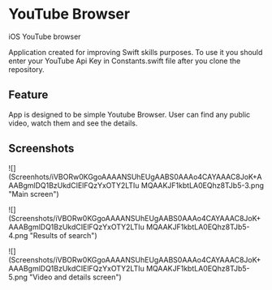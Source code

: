 # YouTube Browser
iOS YouTube browser

Application created for improving Swift skills purposes.
To use it you should enter your YouTube Api Key in Constants.swift file after you clone the repository.


## Feature
App is designed to be simple Youtube Browser. User can find any public video, watch them and see the details.

## Screenshots

![](Screenhots/iVBORw0KGgoAAAANSUhEUgAABS0AAAo4CAYAAAC8JoK+AAABgmlDQ1BzUkdCIElFQzYxOTY2LTIu MQAAKJF1kbtLA0EQhz8TJb5-3.png "Main screen")

![](Screenshots/iVBORw0KGgoAAAANSUhEUgAABS0AAAo4CAYAAAC8JoK+AAABgmlDQ1BzUkdCIElFQzYxOTY2LTIu MQAAKJF1kbtLA0EQhz8TJb5-4.png "Results of search")

![](Screenshots/iVBORw0KGgoAAAANSUhEUgAABS0AAAo4CAYAAAC8JoK+AAABgmlDQ1BzUkdCIElFQzYxOTY2LTIu MQAAKJF1kbtLA0EQhz8TJb5-5.png "Video and details screen")
